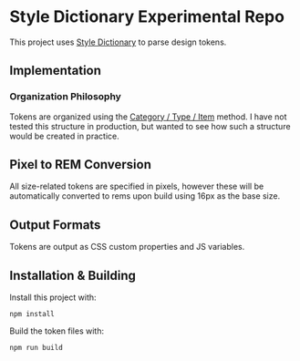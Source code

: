 # Style Dictionary Experimental Repo

This project uses
[Style Dictionary](https://amzn.github.io/style-dictionary/#/)
to parse design tokens.

## Implementation

### Organization Philosophy

Tokens are organized using the
[Category / Type / Item](https://amzn.github.io/style-dictionary/#/tokens?id=design-token-structure)
method. I have not tested this structure in production, but wanted to
see how such a structure would be created in practice.

## Pixel to REM Conversion

All size-related tokens are specified in pixels, however these will
be automatically converted to rems upon build using 16px as the base size.

## Output Formats

Tokens are output as CSS custom properties and JS variables.

## Installation & Building

Install this project with:

```shell
npm install
```

Build the token files with:

```shell
npm run build
```
